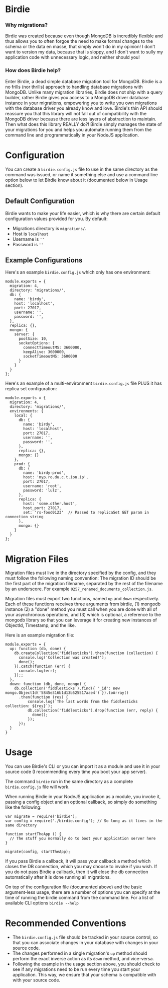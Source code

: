 # Birdie
### Why migrations?
Birdie was created because even though MongoDB is incredibly flexible and thus allows you to often forgoe the need to make formal changes to the schema or the data en masse, that simply won't do in my opinion! I don't want to version my data, because that is sloppy, and I don't want to sully my application code with unnecessary logic, and neither should you!

### How does Birdie help?
Enter Birdie, a dead simple database migration tool for MongoDB. Birdie is a no frills (nor thrills) approach to handling database migrations with MongoDB. Unlike many migration libraries, Birdie does not ship with a query builder, rather Birdie gives you access to a MongoDB driver database instance in your migrations, empowering you to write you own migrations with the database driver you already know and love. Birdie's thin API should reassure you that this library will not fall out of compatibility with the MongoDB driver because there are less layers of abstraction to maintain. Then what does this library REALLY do?! Birdie simply manages the state of your migrations for you and helps you automate running them from the command line and programmatically in your NodeJS application.

# Configuration
You can create a `birdie.config.js` file to use in the same directory as the command was issued, or name it something else and use a command line option below to let Birdie know about it (documented below in Usage section).

## Default Configuration

Birdie wants to make your life easier, which is why there are certain default configuration values provided for you. By default:
* Migrations directory is `migrations/`.
* Host is `localhost`
* Username is `''`
* Password is `''`

## Example Configurations

Here's an example `birdie.config.js` which only has one environment:

```
module.exports = {
  migration: 4,
  directory: 'migrations/',
  db: {
    name: 'birdy',
    host: 'localhost',
    port: 27017,
    username: '',
    password: '',
  },
  replica: {},
  mongo: {
    server: {
      poolSize: 10,
      socketOptions: {
        connectTimeoutMS: 3600000,
        keepAlive: 3600000,
        socketTimeoutMS: 3600000
      }
    }
  }
};
```

Here's an example of a multi-environment `birdie.config.js` file PLUS it has replica set configuration:

```
module.exports = {
  migration: 4,
  directory: 'migrations/',
  environments: {
    local: {
      db: {
        name: 'birdy',
        host: 'localhost',
        port: 27017,
        username: '',
        password: '',
      },
      replica: {},
      mongo: {}
    },
    prod: {
      db: {
        name: 'birdy-prod',
        host: 'myp.ro.du.c.t.ion.ip',
        port: 27017,
        username: 'root',
        password: 'lulz',
      },
      replica: {
        host: 'some.other.host', 
        host_port: 27017,
        set: 'rs-food0123'  // Passed to replicaSet GET param in connection string
      },
      mongo: {}
    }
  }
};
```

# Migration Files

Migration files must live in the directory specified by the config, and they must follow the following naming convention: The migration ID should be the first part of the migration filename, separated by the rest of the filename by an underscore. For example `0257_renamed_documents_collection.js`.

Migration files must export two functions, named `up` and `down` respectively. Each of these functions receives three arguments from birdie, (1) mongodb instance (2) a "done" method you must call when you are done with all of your asynchronous operations, and (3) which is optional, a reference to the mongodb library so that you can leverage it for creating new instances of ObjectId, Timestamp, and the like.

Here is an example migration file:

```
module.exports = {
  up: function (db, done) {
    db.createCollection('fiddlesticks').then(function (collection) {
      console.log('Collection was created!');
      done();
    }).catch(function (err) {
      console.log(err);
    });;
  },
  down: function (db, done, mongo) {
    db.collection('fiddlesticks').find({ '_id': new mongo.ObjectId('5845e316b1d13b525517aae4') }).toArray()
      .then(function (res) {
          console.log(`The last words from the fiddlesticks collection: ${res}`);
          db.collection('fiddlesticks').drop(function (err, reply) {
            done();
          });
      });
  }
}
```



# Usage

You can use Birdie's CLI or you can import it as a module and use it in your source code (I recommending every time you boot your app server).

The command `birdie` run in the same directory as a complete `birdie.config.js` file will work.

When running Birdie in your NodeJS application as a module, you invoke it, passing a config object and an optional callback, so simply do something like the following:

```
var migrate = require('birdie');
var config = require('./birdie.config'); // So long as it lives in the same directory

function startTheApp () {
  // The stuff you normally do to boot your application server here
}

migrate(config, startTheApp);

```

If you pass Birdie a callback, it will pass your callback a method which closes the DB connection, which you may choose to invoke if you wish. If you do not pass Birdie a callback, then it will close the db connection automatically after it is done running all migrations.

On top of the configuration file (documented above) and the basic argument-less usage, there are a number of options you can specify at the time of running the birdie command from the command line. For a list of available CLI options `birdie --help`

# Recommended Conventions 

* The `birdie.config.js` file should be tracked in your source control, so that you can associate changes in your database with changes in your source code.
* The changes performed in a single migration's `up` method should perform the exact inverse action as its `down` method, and vice-versa.
* Following the example in the usage section above, you should check to see if any migrations need to be run every time you start your application. This way, we ensure that your schema is compatible with with your source code.
